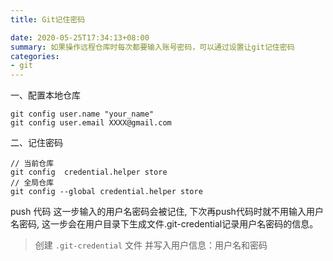 ```yaml
---
title: Git记住密码

date: 2020-05-25T17:34:13+08:00
summary: 如果操作远程仓库时每次都要输入账号密码，可以通过设置让git记住密码
categories:
- git
---
```


一、配置本地仓库

```
git config user.name "your_name"
git config user.email XXXX@gmail.com
```

二、记住密码

```
// 当前仓库
git config  credential.helper store
// 全局仓库
git config --global credential.helper store
```

push 代码 这一步输入的用户名密码会被记住,
下次再push代码时就不用输入用户名密码, 这一步会在用户目录下生成文件.git-credential记录用户名密码的信息。

> 创建 `.git-credential` 文件 并写入用户信息：用户名和密码